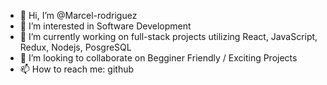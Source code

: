 - 👋 Hi, I’m @Marcel-rodriguez
- 👀 I’m interested in Software Development
- 🌱 I’m currently working on full-stack projects utilizing React, JavaScript, Redux, Nodejs, PosgreSQL
- 💞️ I’m looking to collaborate on Begginer Friendly / Exciting Projects 
- 📫 How to reach me: github

<!---
Marcel-rodriguez/Marcel-rodriguez is a ✨ special ✨ repository because its `README.md` (this file) appears on your GitHub profile.
You can click the Preview link to take a look at your changes.
--->
